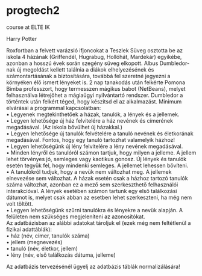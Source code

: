 # progtech2
course at ELTE IK

Harry Potter   

Roxfortban a felvett varázsló ifjoncokat a Teszlek Süveg osztotta be az iskola 4 házának (Griffendél, Hugrabug, Hollóhát, Mardekár) egyikébe, azonban a hosszú évek során szegény süveg elkopott. Albus Dumbledor-nak új megoldást kellett találnia a diákok elhelyezésének és számontartásának a biztosítására, továbbá fel szeretné jegyezni a környéken élő ismert lényeket is. 2 nap tanakodás után felkérte Pomona Bimba professzort, hogy termesszen mágikus babot (NetBeans), melyet felhasználva létrejöhet a mágiaügyi nyilvántartó rendszer. Dumbledor a történtek után felkért téged, hogy készítsd el az alkalmazást. Minimum elvárásai a programmal kapcsolatban:  
• Legyenek megtekinthetőek a házak, tanulók, a lények és a jellemek.  
• Legyen lehetősége új ház felvitelére a ház nevének és címerének megadásával. (Az iskola bővülhet új házakkal.)  
• Legyen lehetősége új tanulók felvételére a tanuló nevének és életkorának megadásával. Fontos, hogy egy tanuló tartozhat valamelyik házhoz!  
• Legyen lehetőségünk új lény felvitelére a lény nevének megadásával.  
• Minden lényről és tanulóról számon tartjuk, hogy milyen a jelleme. A jellem lehet törvényes jó, semleges vagy kaotikus gonosz. Új lények és tanulók esetén tegyük fel, hogy mindenki semleges. A jellemet lehessen bővíteni.  
• A tanulókról tudjuk, hogy a nevük nem változhat meg. A jellemek elnevezése sem változhat. A házak esetén csak a házhoz tartozó tanulók száma változhat, azonban ez a mező sem szerkeszthető felhasználói interakcióval. A lények esetében számon tartunk egy első találkozási dátumot is, melyet csak abban az esetben lehet szerkeszteni, ha még nem volt töltött.  
• Legyen lehetőségünk szűrni tanulókra és lényekre a nevük alapján. A felületen nem szükséges megjeleníteni az azonosítókat.  
Az adatbázisban az alábbi adatokat tároljuk el (ezek még nem feltétlenül a fizikai adattáblák):  
• ház (név, címer, tanulók száma)  
• jellem (megnevezés)  
• tanuló (név, életkor, jellem)  
• lény (név, első találkozás dátuma, jelleme)  

Az adatbázis tervezésénél ügyelj az adatbázis táblák normalizálására!
